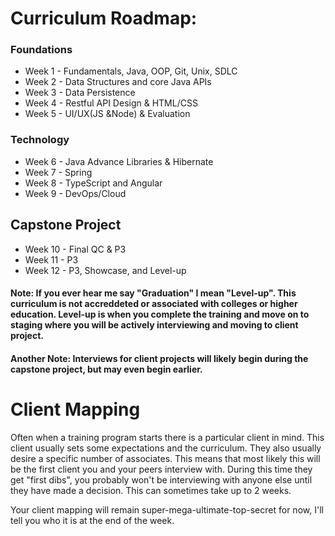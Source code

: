 # Curriculum Roadmap:

### Foundations
 - Week 1 - Fundamentals, Java, OOP, Git, Unix, SDLC
 - Week 2 - Data Structures and core Java APIs
 - Week 3 - Data Persistence 
 - Week 4 - Restful API Design & HTML/CSS
 - Week 5 - UI/UX(JS &Node) & Evaluation

### Technology
 - Week 6 - Java Advance Libraries & Hibernate
 - Week 7 - Spring
 - Week 8 - TypeScript and Angular
 - Week 9 - DevOps/Cloud

## Capstone Project
 - Week 10 - Final QC & P3
 - Week 11 - P3
 - Week 12 - P3, Showcase, and Level-up

#### Note: If you ever hear me say "Graduation" I mean "Level-up". This curriculum is not accreddeted or associated with colleges or higher education. Level-up is when you complete the training and move on to staging where you will be actively interviewing and moving to client project.

#### Another Note: Interviews for client projects will likely begin during the capstone project, but may even begin earlier.

# Client Mapping
Often when a training program starts there is a particular client in mind. This client usually sets some expectations and the curriculum. They also usually desire a specific number of associates. This means that most likely this will be the first client you and your peers interview with. During this time they get "first dibs", you probably won't be interviewing with anyone else until they have made a decision. This can sometimes take up to 2 weeks.
  
Your client mapping will remain super-mega-ultimate-top-secret for now, I'll tell you who it is at the end of the week. 
